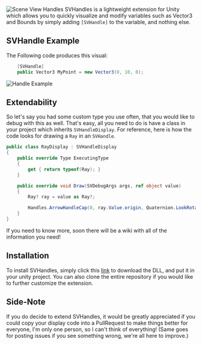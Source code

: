 ![Scene View Handles](https://i.imgur.com/J9GrgTv.png)
SVHandles is a lightweight extension for Unity which allows you to quickly visualize and modify variables such as Vector3 and Bounds by simply adding ``[SVHandle]`` to the variable, and nothing else.

## SVHandle Example
The Following code produces this visual:
```cs
    [SVHandle]
    public Vector3 MyPoint = new Vector3(0, 10, 0);
```
![Handle Example](https://i.imgur.com/rhgZPXB.gif)

## Extendability
So let's say you had some custom type you use often, that you would like to debug with this as well. That's easy, all you need to do is have a class in your project which inherits ``SVHandleDisplay``. For reference, here is how the code looks for drawing a ``Ray`` in  an ``SVHandle``.
```cs
public class RayDisplay : SVHandleDisplay
{
	public override Type ExecutingType
	{
		get { return typeof(Ray); }
	}

	public override void Draw(SVDebugArgs args, ref object value)
	{
		Ray? ray = value as Ray?;

		Handles.ArrowHandleCap(0, ray.Value.origin, Quaternion.LookRotation(ray.Value.direction), 1f, EventType.Repaint);
	}
}
```
If you need to know more, soon there will be a wiki with all of the information you need!

## Installation
To install SVHandles, simply click this [link](https://github.com/DeathGameDev/SVHandles/raw/master/Library/ScriptAssemblies/SceneViewHandles.dll) to download the DLL, and put it in your unity project. You can also clone the entire repository if you would like to further customize the extension.

## Side-Note
If you do decide to extend SVHandles, it would be greatly appreciated if you could copy your display code into a PullRequest to make things better for everyone, I'm only one person, so I can't think of everything! (Same goes for posting issues if you see something wrong, we're all here to improve.)
